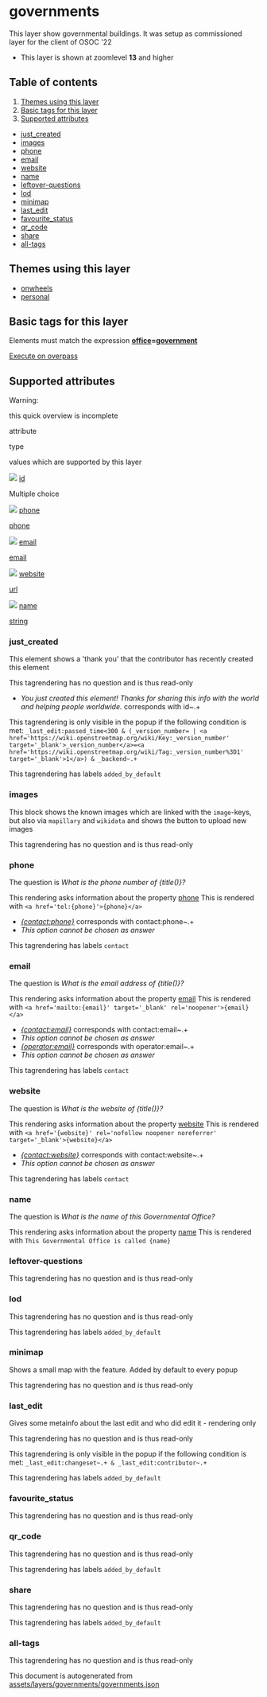 [//]: # (WARNING: this file is automatically generated. Please find the sources at the bottom and edit those sources)

governments
===========

This layer show governmental buildings. It was setup as commissioned layer for the client of OSOC '22

*   This layer is shown at zoomlevel **13** and higher

Table of contents
-----------------

1.  [Themes using this layer](#-themes-using-this-layer-)
2.  [Basic tags for this layer](#-basic-tags-for-this-layer-)
3.  [Supported attributes](#-supported-attributes-)

*   [just\_created](#just_created)
*   [images](#images)
*   [phone](#phone)
*   [email](#email)
*   [website](#website)
*   [name](#name)
*   [leftover-questions](#leftover-questions)
*   [lod](#lod)
*   [minimap](#minimap)
*   [last\_edit](#last_edit)
*   [favourite\_status](#favourite_status)
*   [qr\_code](#qr_code)
*   [share](#share)
*   [all-tags](#all-tags)

Themes using this layer
-----------------------

*   [onwheels](https://mapcomplete.org/onwheels)
*   [personal](https://mapcomplete.org/personal)

Basic tags for this layer
-------------------------

Elements must match the expression **[office](https://wiki.openstreetmap.org/wiki/Key:office)\=[government](https://wiki.openstreetmap.org/wiki/Tag:office%3Dgovernment)**

[Execute on overpass](http://overpass-turbo.eu/?Q=%5Bout%3Ajson%5D%5Btimeout%3A90%5D%3B%28%20%20%20%20nwr%5B%22office%22%3D%22government%22%5D%28%7B%7Bbbox%7D%7D%29%3B%0A%29%3Bout%20body%3B%3E%3Bout%20skel%20qt%3B)

Supported attributes
--------------------

Warning:

this quick overview is incomplete

attribute

type

values which are supported by this layer

[![](https://mapcomplete.org/assets/svg/statistics.svg)](https://taginfo.openstreetmap.org/keys/id#values) [id](https://wiki.openstreetmap.org/wiki/Key:id)

Multiple choice

[![](https://mapcomplete.org/assets/svg/statistics.svg)](https://taginfo.openstreetmap.org/keys/phone#values) [phone](https://wiki.openstreetmap.org/wiki/Key:phone)

[phone](../SpecialInputElements.md#phone)

[![](https://mapcomplete.org/assets/svg/statistics.svg)](https://taginfo.openstreetmap.org/keys/email#values) [email](https://wiki.openstreetmap.org/wiki/Key:email)

[email](../SpecialInputElements.md#email)

[![](https://mapcomplete.org/assets/svg/statistics.svg)](https://taginfo.openstreetmap.org/keys/website#values) [website](https://wiki.openstreetmap.org/wiki/Key:website)

[url](../SpecialInputElements.md#url)

[![](https://mapcomplete.org/assets/svg/statistics.svg)](https://taginfo.openstreetmap.org/keys/name#values) [name](https://wiki.openstreetmap.org/wiki/Key:name)

[string](../SpecialInputElements.md#string)

### just\_created

This element shows a 'thank you' that the contributor has recently created this element

This tagrendering has no question and is thus read-only

*   _You just created this element! Thanks for sharing this info with the world and helping people worldwide._ corresponds with id~.+

This tagrendering is only visible in the popup if the following condition is met: `_last_edit:passed_time<300 & (_version_number= | <a href='https://wiki.openstreetmap.org/wiki/Key:_version_number' target='_blank'>_version_number</a>=<a href='https://wiki.openstreetmap.org/wiki/Tag:_version_number%3D1' target='_blank'>1</a>) & _backend~.+`

This tagrendering has labels `added_by_default`

### images

This block shows the known images which are linked with the `image`\-keys, but also via `mapillary` and `wikidata` and shows the button to upload new images

This tagrendering has no question and is thus read-only

### phone

The question is _What is the phone number of {title()}?_

This rendering asks information about the property [phone](https://wiki.openstreetmap.org/wiki/Key:phone) This is rendered with `<a href='tel:{phone}'>{phone}</a>`

*   _[{contact:phone}](tel:{contact:phone})_ corresponds with contact:phone~.+
*   _This option cannot be chosen as answer_

This tagrendering has labels `contact`

### email

The question is _What is the email address of {title()}?_

This rendering asks information about the property [email](https://wiki.openstreetmap.org/wiki/Key:email) This is rendered with `<a href='mailto:{email}' target='_blank' rel='noopener'>{email}</a>`

*   _[{contact:email}](mailto:{contact:email})_ corresponds with contact:email~.+
*   _This option cannot be chosen as answer_
*   _[{operator:email}](mailto:{operator:email})_ corresponds with operator:email~.+
*   _This option cannot be chosen as answer_

This tagrendering has labels `contact`

### website

The question is _What is the website of {title()}?_

This rendering asks information about the property [website](https://wiki.openstreetmap.org/wiki/Key:website) This is rendered with `<a href='{website}' rel='nofollow noopener noreferrer' target='_blank'>{website}</a>`

*   _[{contact:website}]({contact:website})_ corresponds with contact:website~.+
*   _This option cannot be chosen as answer_

This tagrendering has labels `contact`

### name

The question is _What is the name of this Governmental Office?_

This rendering asks information about the property [name](https://wiki.openstreetmap.org/wiki/Key:name) This is rendered with `This Governmental Office is called {name}`

### leftover-questions

This tagrendering has no question and is thus read-only

### lod

This tagrendering has no question and is thus read-only

This tagrendering has labels `added_by_default`

### minimap

Shows a small map with the feature. Added by default to every popup

This tagrendering has no question and is thus read-only

### last\_edit

Gives some metainfo about the last edit and who did edit it - rendering only

This tagrendering has no question and is thus read-only

This tagrendering is only visible in the popup if the following condition is met: `_last_edit:changeset~.+ & _last_edit:contributor~.+`

This tagrendering has labels `added_by_default`

### favourite\_status

This tagrendering has no question and is thus read-only

### qr\_code

This tagrendering has no question and is thus read-only

This tagrendering has labels `added_by_default`

### share

This tagrendering has no question and is thus read-only

This tagrendering has labels `added_by_default`

### all-tags

This tagrendering has no question and is thus read-only

This document is autogenerated from [assets/layers/governments/governments.json](https://github.com/pietervdvn/MapComplete/blob/develop/assets/layers/governments/governments.json)
